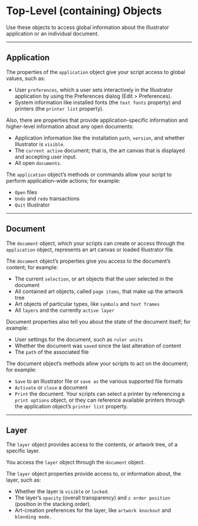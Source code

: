 # Top-Level (containing) Objects

Use these objects to access global information about the Illustrator application or an individual document.

---

## Application

The properties of the `application` object give your script access to global values, such as:

- User `preferences`, which a user sets interactively in the Illustrator application by using the Preferences dialog (Edit > Preferences).
- System information like installed fonts (the `text fonts` property) and printers (the `printer list` property).

Also, there are properties that provide application-specific information and higher-level information about any open documents:

- Application information like the installation `path`, `version`, and whether Illustrator is `visible`.
- The `current active` document; that is, the art canvas that is displayed and accepting user input.
- All open `documents`.

The `application` object’s methods or commands allow your script to perform application-wide actions; for example:

- `Open` files
- `Undo` and `redo` transactions
- `Quit` Illustrator

---

## Document

The `document` object, which your scripts can create or access through the `application` object, represents an art canvas or loaded Illustrator file.

The `document` object’s properties give you access to the document’s content; for example:

- The current `selection`, or art objects that the user selected in the document
- All contained art objects, called `page items`, that make up the artwork tree
- Art objects of particular types, like `symbols` and `text frames`
- All `layers` and the currently `active layer`

Document properties also tell you about the state of the document itself; for example:

- User settings for the document, such as `ruler units`
- Whether the document was `saved` since the last alteration of content
- The `path` of the associated file

The document object’s methods allow your scripts to act on the document; for example:

- `Save` to an Illustrator file or `save as` the various supported file formats
- `Activate` or `close` a document
- `Print` the document. Your scripts can select a printer by referencing a `print options` object, or they can reference available printers through the application object’s `printer list` property.

---

## Layer

The `layer` object provides access to the contents, or artwork tree, of a specific layer.

You access the `layer` object through the `document` object.

The `layer` object properties provide access to, or information about, the layer, such as:

- Whether the layer is `visible` or `locked`.
- The layer’s `opacity` (overall transparency) and `z order position` (position in the stacking order).
- Art-creation preferences for the layer, like `artwork knockout` and `blending mode.`
